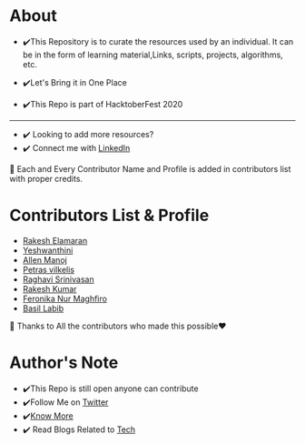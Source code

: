 # About

- ✔️This Repository is to curate the resources used by an individual. It can be in the form of learning material,Links, scripts, projects, algorithms, etc.

- ✔️Let's Bring it in One Place

- ✔️This Repo is part of HacktoberFest 2020

---

- ✔️ Looking to add more resources? 
- ✔️ Connect me with [LinkedIn](https://www.linkedin.com/in/rakeshelamaran98/)
 
 📌 Each and Every Contributor Name and Profile is added in contributors list with proper credits.
 
 # Contributors List & Profile

- [Rakesh Elamaran](https://github.com/rakeshelamaran98)
- [Yeshwanthini](https://github.com/YASHWANTHINI)
- [Allen Manoj](https://github.com/allenmanoj17)
- [Petras vilkelis](https://github.com/petvi)
- [Raghavi Srinivasan](https://github.com/Raghavi94)
- [Rakesh Kumar](https://github.com/rakesh1635)
- [Feronika Nur Maghfiro](https://github.com/feronikanm)
- [Basil Labib ](https://github.com/basil08)

 📌 Thanks to All the contributors who made this possible❤️

  # Author's Note
 
 - ✔️This Repo is still open anyone can contribute
 - ✔️Follow Me on [Twitter](https://twitter.com/rakeshoffcl)
 - ✔️[Know More](https://rakeshelamaran.tech/)
 - ✔️ Read Blogs Related to [Tech](https://medium.com/techiepedia)
